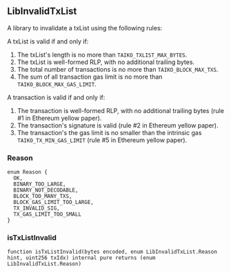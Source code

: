 ## LibInvalidTxList

A library to invalidate a txList using the following rules:

A txList is valid if and only if:
1. The txList's length is no more than `TAIKO_TXLIST_MAX_BYTES`.
2. The txList is well-formed RLP, with no additional trailing bytes.
3. The total number of transactions is no more than `TAIKO_BLOCK_MAX_TXS`.
4. The sum of all transaction gas limit is no more than
   `TAIKO_BLOCK_MAX_GAS_LIMIT`.

A transaction is valid if and only if:
1. The transaction is well-formed RLP, with no additional trailing bytes
   (rule #1 in Ethereum yellow paper).
2. The transaction's signature is valid (rule #2 in Ethereum yellow paper).
3. The transaction's the gas limit is no smaller than the intrinsic gas
   `TAIKO_TX_MIN_GAS_LIMIT` (rule #5 in Ethereum yellow paper).

### Reason

```solidity
enum Reason {
  OK,
  BINARY_TOO_LARGE,
  BINARY_NOT_DECODABLE,
  BLOCK_TOO_MANY_TXS,
  BLOCK_GAS_LIMIT_TOO_LARGE,
  TX_INVALID_SIG,
  TX_GAS_LIMIT_TOO_SMALL
}
```

### isTxListInvalid

```solidity
function isTxListInvalid(bytes encoded, enum LibInvalidTxList.Reason hint, uint256 txIdx) internal pure returns (enum LibInvalidTxList.Reason)
```

